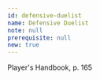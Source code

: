 ```yaml
---
id: defensive-duelist
name: Defensive Duelist
note: null
prerequisite: null
new: true
---
```

Player's Handbook, p. 165
